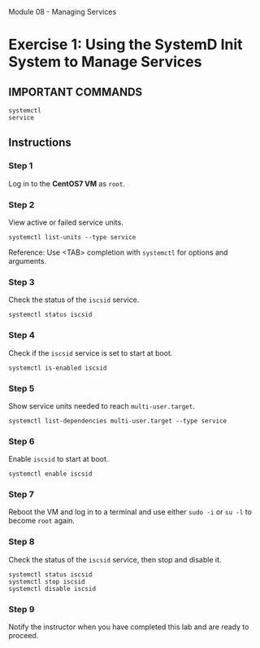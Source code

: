 Module 08 - Managing Services


# Exercise 1: Using the **SystemD** Init System to Manage Services



## IMPORTANT COMMANDS


```console
systemctl
service
```



## Instructions



### Step 1

Log in to the **CentOS7 VM** as `root`.



### Step 2

View active or failed service units.


```console
systemctl list-units --type service
```

Reference: Use \<TAB\> completion with `systemctl` for options and arguments.



### Step 3

Check the status of the `iscsid` service.


```console
systemctl status iscsid
```




### Step 4

Check if the `iscsid` service is set to start at boot.


```console
systemctl is-enabled iscsid
```



### Step 5


Show service units needed to reach `multi-user.target`.


```console
systemctl list-dependencies multi-user.target --type service
```



### Step 6

Enable `iscsid` to start at boot.


```console
systemctl enable iscsid
```



### Step 7

Reboot the VM and log in to a terminal and use either `sudo -i` or `su -l` to become `root` again.




### Step 8

Check the status of the `iscsid` service, then stop and disable it.


```console
systemctl status iscsid
systemctl stop iscsid 
systemctl disable iscsid
```

### Step 9

Notify the instructor when you have completed this lab and are ready to proceed.




